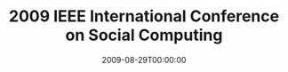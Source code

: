 ---
acronym: ICSC-2009
date: '2009-08-29T00:00:00'
ext_url: http://cse.stfx.ca/~socialcom09/
location: Vancouver, Canada
submission_date: '2009-04-15T00:00:00'
title: 2009 IEEE International Conference on Social Computing
---